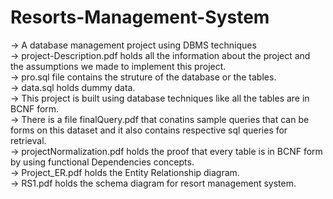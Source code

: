 # Resorts-Management-System
-> A database management project using DBMS techniques <br />
-> project-Description.pdf holds all the information about the project and the assumptions we made to implement this project.<br />
-> pro.sql file contains the struture of the database or the tables.<br />
-> data.sql holds dummy data.<br />
-> This project is built using database techniques like all the tables are in BCNF form.<br />
-> There is a file finalQuery.pdf that conatins sample queries that can be forms on this dataset and it also contains respective sql queries for retrieval.<br />
-> projectNormalization.pdf holds the proof that every table is in BCNF form by using functional Dependencies concepts.<br />
-> Project_ER.pdf holds the Entity Relationship diagram.<br />
-> RS1.pdf holds the schema diagram for resort management system.<br />
